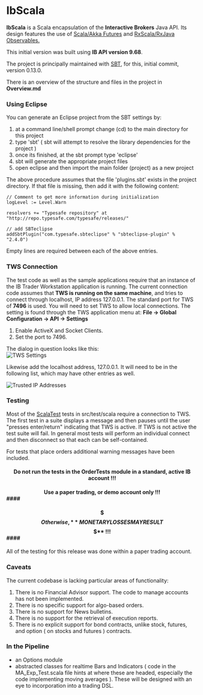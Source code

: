 # IbScala 

**IbScala** is a Scala encapsulation of the **Interactive Brokers** Java API. Its design features the use of <a href="http://www.scala-lang.org/api/2.10.4/#scala.concurrent.Future">Scala/Akka Futures</a> and <a href="https://github.com/Netflix/RxJava">RxScala/RxJava Observables.</a>

This initial version was built using **IB API version 9.68**.

The project is principally maintained with <a href="http://www.scala-sbt.org/">SBT</a>, for this, initial commit, version 0.13.0.

There is an overview of the structure and files in the project in **Overview.md**

### Using Eclipse ###
You can generate an Eclipse project from the SBT settings by:
<ol>
<li>at a command line/shell prompt change (cd) to the main directory for this project</li>
<li>type 'sbt' ( sbt will attempt to resolve the library dependencies for the project )</li>
<li>once its finished, at the sbt prompt type 'eclipse'</li>
<li>sbt will generate the appropriate project files</li>
<li>open eclipse and then import the main folder (project) as a new project</li>
</ol>

The above procedure assumes that the file 'plugins.sbt' exists in the project directory. If that file is missing, then add it with the following content:

	// Comment to get more information during initialization
	logLevel := Level.Warn

	resolvers += "Typesafe repository" at "http://repo.typesafe.com/typesafe/releases/"

	// add SBTeclipse
	addSbtPlugin("com.typesafe.sbteclipse" % "sbteclipse-plugin" % "2.4.0")

Empty lines are required between each of the above entries.

### TWS Connection ###
The test code as well as the sample applications require that an instance of the IB Trader Workstation application is running. The current connection code assumes that **TWS is running on the same machine**, and tries to connect through localhost, IP address 127.0.0.1. The standard port for TWS of **7496** is used. You will need to set TWS to allow local connections. The setting is found through the TWS application menu at: 
   **File -> Global Configuration -> API -> Settings**
1. Enable ActiveX and Socket Clients. 
1. Set the port to 7496.
 
The dialog in question looks like this:<br>![TWS Settings](http://i.imgur.com/6Ij6kZc.jpg)

Likewise add the localhost address, 127.0.0.1. It will need to be in the following list, which may have other entries as well. 

![Trusted IP Addresses](http://i.imgur.com/z4W4nMt.jpg)




### Testing ###

Most of the <a href="http://www.scalatest.org/">ScalaTest</a> tests in src/test/scala require a connection to TWS. The first test in a suite displays a message and then pauses until the user "presses enter/return" indicating that TWS is active. If TWS is not active the test suite will fail. In general most tests will perform an individual connect and then disconnect so that each can be self-contained.

For tests that place orders additional warning messages have been included.

#### <center>Do  not run the tests in the OrderTests module in a standard, active IB account !!!</center> ####
#### <center>Use a paper trading, or demo account only !!!</center>####
#### <center>$$$ Otherwise, **MONETARY LOSSES MAY RESULT $$$** !!!</center>####



All of the testing for this release was done within a paper trading account.

### Caveats ###

The current codebase is lacking particular areas of functionality:
<ol>
<li>There is no Financial Advisor support. The code to manage accounts has not been implemented.</li>
<li>There is no specific support for algo-based orders.</li>
<li>There is no support for News bulletins.</li>
<li>There is no support for the retrieval of execution reports.</li>
<li>There is no explicit support for bond contracts, unlike stock, futures, and option ( on stocks and futures ) contracts.</li>
</ol> 

### In the Pipeline ###


- an Options module
- abstracted classes for realtime Bars and Indicators ( code in the MA_Exp_Test.scala file hints at where these are headed, especially the code implementing moving averages ). These will be designed with an eye to incorporation into a trading DSL. 